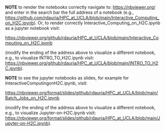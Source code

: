 **NOTE** to render the notebooks correctly navigate to: https://nbviewer.org/ and enter in the search bar the full address of a notebook (e.g., https://github.com/rdauria/HPC_at_UCLA/blob/main/Interactive_Computing_on_H2C.ipynb). Or, to render correctly Interactive_Computing_on_H2C.ipynb as a jupyter notebook visit:

https://nbviewer.org/github/rdauria/HPC_at_UCLA/blob/main/Interactive_Computing_on_H2C.ipynb

(modify the ending of the address above to visualize a different notebook, e.g., to visualize INTRO_TO_H2C.ipynb visit: https://nbviewer.org/github/rdauria/HPC_at_UCLA/blob/main/INTRO_TO_H2C.ipynb).


**NOTE** to see the jupyter notebooks as slides, for example for InteractiveComputingonH2C.ipynb, visit:

https://nbviewer.org/format/slides/github/rdauria/HPC_at_UCLA/blob/main/Batch_Jobs_on_H2C.ipynb

(modify the ending of the address above to visualize a different notebook, e.g., to visualize Jupyter-on-H2C.ipynb visit: https://nbviewer.org/format/slides/github/rdauria/HPC_at_UCLA/blob/main/Jupyter-on-H2C.ipynb).
